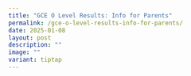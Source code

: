 ```yaml
---
title: "GCE O Level Results: Info for Parents"
permalink: /gce-o-level-results-info-for-parents/
date: 2025-01-08
layout: post
description: ""
image: ""
variant: tiptap
---
```

